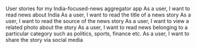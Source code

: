 User stories for my India-focused-news aggregator app
As a user, I want to read news about India
As a user, I want to read the title of a news story
As a user, I want to read the source of the news story
As a user, I want to view a related photo about the story
As a user, I want to read news belonging to a particular category such as politics, sports, finance etc.
As a user, I want to share the story via social media